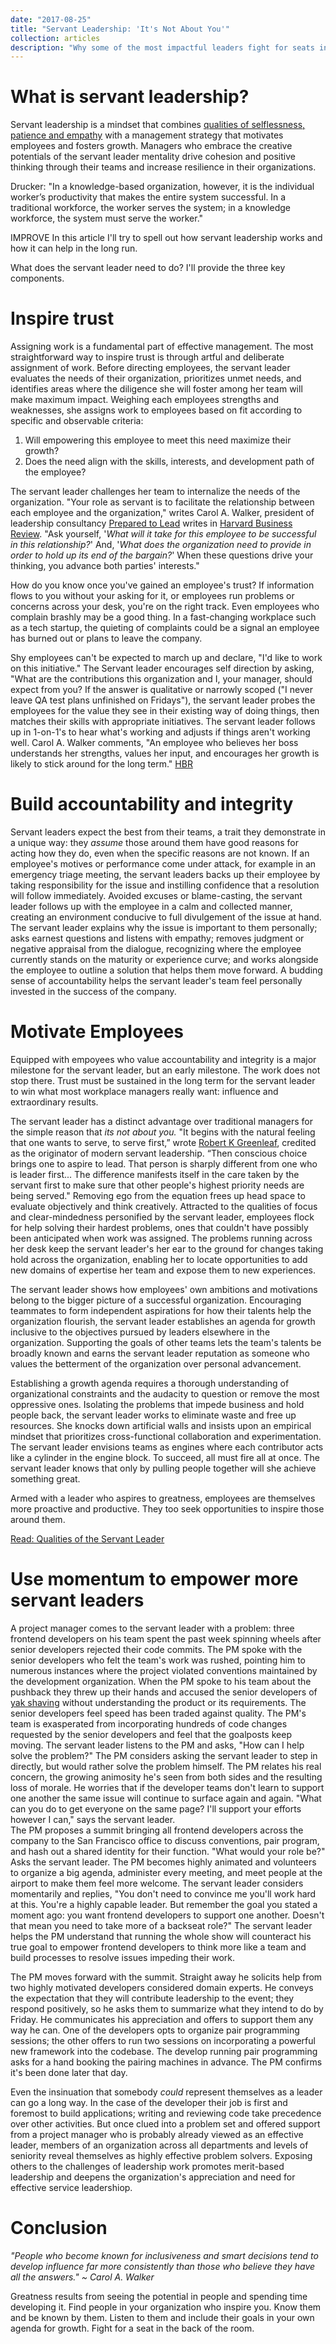 ```yaml
---
date: "2017-08-25"
title: "Servant Leadership: 'It's Not About You'"
collection: articles
description: "Why some of the most impactful leaders fight for seats in the back of the room."
---
```


# What is servant leadership?  
Servant leadership is a mindset that combines [qualities of selflessness, patience and empathy](#servant_leader_qualities/) with a management strategy that motivates employees and fosters growth.  Managers who embrace the creative potentials of the servant leader mentality drive cohesion and positive thinking through their teams and increase resilience in their organizations.

Drucker: "In a knowledge-based organization, however, it is the individual worker’s productivity that makes the entire system successful.  In a traditional workforce, the worker serves the system; in a knowledge workforce, the system must serve the worker."

IMPROVE In this article I'll try to spell out how servant leadership works and how it can help in the long run.

What does the servant leader need to do?  I'll provide the three key components.

# Inspire trust
Assigning work is a fundamental part of effective management.  The most straightforward way to inspire trust is through artful and deliberate assignment of work.  Before directing employees, the servant leader evaluates the needs of their organization, prioritizes unmet needs, and identifies areas where the diligence she will foster among her team will make maximum impact.  Weighing each employees strengths and weaknesses, she assigns work to employees based on fit according to specific and observable criteria:

1. Will empowering this employee to meet this need maximize their growth?
2. Does the need align with the skills, interests, and development path of the employee?

The servant leader challenges her team to internalize the needs of the organization.  "Your role as servant is to facilitate the relationship between each employee and the organization," writes Carol A. Walker, president of leadership consultancy [Prepared to Lead](http://www.preparedtolead.com/) writes in [Harvard Business Review](https://hbr.org/2015/09/new-managers-need-a-philosophy-about-how-theyll-lead).  "Ask yourself, '*What will it take for this employee to be successful in this relationship?*'  And, '*What does the organization need to provide in order to hold up its end of the bargain?*'  When these questions drive your thinking, you advance both parties' interests."

How do you know once you've gained an employee's trust?  If information flows to you without your asking for it, or employees run problems or concerns across your desk, you're on the right track.  Even employees who complain brashly may be a good thing.  In a fast-changing workplace such as a tech startup, the quieting of complaints could be a signal an employee has burned out or plans to leave the company.

Shy employees can't be expected to march up and declare, "I'd like to work on this initiative."  The Servant leader encourages self direction by asking, "What are the contributions this organization and I, your manager, should expect from you?  If the answer is qualitative or narrowly scoped ("I never leave QA test plans unfinished  on Fridays"), the servant leader probes the employees for the value they see in their existing way of doing things, then matches their skills with appropriate initiatives.  The servant leader follows up in 1-on-1's to hear what's working and adjusts if things aren't working well.  Carol A. Walker comments, "An employee who believes her boss understands her strengths, values her input, and encourages her growth is likely to stick around for the long term." [HBR](https://hbr.org/2015/09/new-managers-need-a-philosophy-about-how-theyll-lead?referral=03758&cm_vc=rr_item_page.top_right)

# Build accountability and integrity

Servant leaders expect the best from their teams, a trait they demonstrate in a unique way: they *assume* those around them have good reasons for acting how they do, even when the specific reasons are not known.  If an employee's motives or performance come under attack, for example in an emergency triage meeting, the servant leaders backs up their employee by taking responsibility for the issue and instilling confidence that a resolution will follow immediately.  Avoided excuses or blame-casting, the servant leader follows up with the employee in a calm and collected manner, creating an environment conducive to full divulgement of the issue at hand.  The servant leader explains why the issue is important to them personally; asks earnest questions and listens with empathy; removes judgment or negative appraisal from the dialogue, recognizing where the employee currently stands on the maturity or experience curve; and works alongside the employee to outline a solution that helps them move forward.  A budding sense of accountability helps the servant leader's team feel personally invested in the success of the company.

# Motivate Employees

Equipped with empoyees who value accountability and integrity is a major milestone for the servant leader, but an early milestone.  The work does not stop there.  Trust must be sustained in the long term for the servant leader to win what most workplace managers really want: influence and extraordinary results.

The servant leader has a distinct advantage over traditional managers for the simple reason that *its not about you.*  "It begins with the natural feeling that one wants to serve, to serve first,” wrote [Robert K Greenleaf](https://en.wikipedia.org/wiki/Robert_K._Greenleaf), credited as the originator of modern servant leadership. “Then conscious choice brings one to aspire to lead.  That person is sharply different from one who is leader first... The difference manifests itself in the care taken by the servant first to make sure that other people's highest priority needs are being served."  Removing ego from the equation frees up head space to evaluate objectively and think creatively.  Attracted to the qualities of focus and clear-mindedness personified by the servant leader, employees flock for help solving their hardest problems, ones that couldn't have possibly been anticipated when work was assigned.  The problems running across her desk keep the servant leader's her ear to the ground for changes taking hold across the organization, enabling her to locate opportunities to add new domains of expertise  her team and expose them to new experiences.

The servant leader shows how employees' own ambitions and motivations belong to the bigger picture of a successful organization.  Encouraging teammates to form independent aspirations for how their talents help the organization flourish, the servant leader establishes an agenda for growth inclusive to the objectives pursued by leaders elsewhere in the organization.  Supporting the goals of other teams lets the team's talents be broadly known and earns the servant leader reputation as someone who values the betterment of the organization over personal advancement.

Establishing a growth agenda requires a thorough understanding of organizational constraints and the audacity to question or remove the most oppressive ones. Isolating the problems that impede business and hold people back, the servant leader works to eliminate waste and free up resources.  She knocks down artificial walls and insists upon an empirical mindset that prioritizes cross-functional collaboration and experimentation.  The servant leader envisions teams as engines where each contributor acts like a cylinder in the engine block.  To succeed, all must fire all at once.  The servant leader knows that only by pulling people together will she achieve something great.  

Armed with a leader who aspires to greatness, employees are themselves more proactive and productive.  They too seek opportunities to inspire those around them.

[Read: Qualities of the Servant Leader](#)

# Use momentum to empower more servant leaders

A project manager comes to the servant leader with a problem: three frontend developers on his team spent the past week spinning wheels after senior developers rejected their code commits.  The PM spoke with the senior developers who felt the team's work was rushed, pointing him to numerous instances where the project violated conventions maintained by the development organization.  When the PM spoke to his team about the pushback they threw up their hands and accused the senior developers of [yak shaving](http://projects.csail.mit.edu/gsb/old-archive/gsb-archive/gsb2000-02-11.html) without understanding the product or its requirements.  The senior developers feel speed has been traded against quality.  The PM's team is exasperated from incorporating hundreds of code changes requested by the senior developers and feel that the goalposts keep moving.  The servant leader listens to the PM and asks, "How can I help solve the problem?"  The PM considers asking the servant leader to step in directly, but would rather solve the problem himself.  The PM relates his real concern, the growing animosity he's seen from both sides and the resulting loss of morale.  He worries that if the developer teams don't learn to support one another the same issue will continue to surface again and again.  "What can you do to get everyone on the same page?  I'll support your efforts however I can," says the servant leader.  
The PM proposes a summit bringing all frontend developers across the company to the San Francisco office to discuss conventions, pair program, and hash out a shared identity for their function.  "What would your role be?" Asks the servant leader.  The PM becomes highly animated and volunteers to organize a big agenda, administer every meeting, and meet people at the airport to make them feel more welcome.  The servant leader considers momentarily and replies, "You don't need to convince me you'll work hard at this.  You're a highly capable leader.  But remember the goal you stated a moment ago: you want frontend developers to support one another.  Doesn't that mean you need to take more of a backseat role?"  The servant leader helps the PM understand that running the whole show will counteract his true goal to empower frontend developers to think more like a team and build processes to resolve issues impeding their work.

The PM moves forward with the summit.  Straight away he solicits help from two highly motivated developers considered domain experts.  He conveys the expectation that they will contribute leadership to the event; they respond positively, so he asks them to summarize what they intend to do by Friday.  He communicates his appreciation and offers to support them any way he can.  One of the developers opts to organize pair programming sessions; the other offers to run two sessions on incorporating a powerful new framework into the codebase.  The develop running pair programming asks for a hand booking the pairing machines in advance.  The PM confirms it's been done later that day.

Even the insinuation that somebody *could* represent themselves as a leader can go a long way.  In the case of the developer their job is first and foremost to build applications; writing and reviewing code take precedence over other activities.  But once clued into a problem set and offered support from a project manager who is probably already viewed as an effective leader, members of an organization across all departments and levels of seniority reveal themselves as highly effective problem solvers.  Exposing others to the challenges of leadership work promotes merit-based leadership and deepens the organization's appreciation and need for effective service leadershiop.

# Conclusion
*"People who become known for inclusiveness and smart decisions tend to develop influence far more consistently than those who believe they have all the answers." ~ Carol A. Walker*

Greatness results from seeing the potential in people and spending time developing it.  Find people in your organization who inspire you.  Know them and be known by them.  Listen to them and include their goals in your own agenda for growth.  Fight for a seat in the back of the room.  